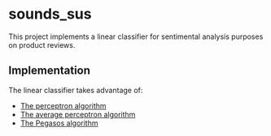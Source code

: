# sounds_sus

This project implements a linear classifier for sentimental analysis purposes on product reviews. 

## Implementation

The linear classifier takes advantage of:
- [The perceptron algorithm](https://towardsdatascience.com/perceptron-algorithms-for-linear-classification-e1bb3dcc7602#eecf)
- [The average perceptron algorithm](https://towardsdatascience.com/perceptron-algorithms-for-linear-classification-e1bb3dcc7602#4771)
- [The Pegasos algorithm](https://towardsdatascience.com/perceptron-algorithms-for-linear-classification-e1bb3dcc7602#c466)